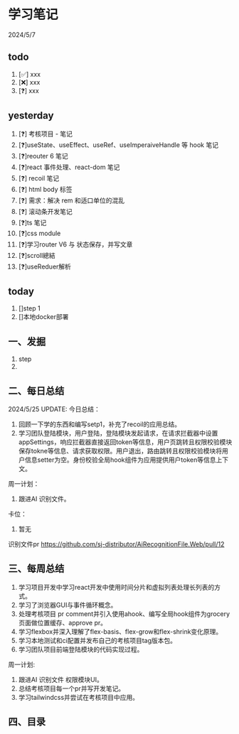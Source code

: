 # 学习笔记

2024/5/7

## todo

1. [✅] xxx
2. [❌] xxx
3. [❓] xxx

## yesterday

1. [❓] 考核项目 - 笔记
2. [❓]useState、useEffect、useRef、useImperaiveHandle 等 hook 笔记
3. [❓]reouter 6 笔记
4. [❓]react 事件处理、react-dom 笔记
5. [❓] recoil 笔记
6. [❓] html body 标签
7. [❓] 需求：解决 rem 和适口单位的混乱
8. [❓] 滚动条开发笔记
9. [❓]ts 笔记
10. [❓]css module
11. [❓]学习router V6 与 状态保存，并写文章
12. [❓]scroll總結
13. [❓]useReduer解析

## today

1. []step 1
1. []本地docker部署

## 一、发掘

1. step
2. 

## 二、每日总结

2024/5/25 UPDATE:
今日总结：

1. 回顾一下学的东西和编写setp1，补充了recoil的应用总结。
1. 学习团队登陆模块，用户登陆，登陆模块发起请求，在请求拦截器中设置appSettings，响应拦截器直接返回token等信息，用户页跳转且权限校验模块保存tokne等信息、请求获取权限。用户退出，路由跳转且权限校验模块将用户信息setter为空。身份校验全局hook组件为应用提供用户token等信息上下文。


周一计划：

1. 跟进AI 识别文件。

卡位：

1.  暂无

识别文件pr https://github.com/sj-distributor/AiRecognitionFile.Web/pull/12

## 三、每周总结

1. 学习项目开发中学习react开发中使用时间分片和虚拟列表处理长列表的方式。
1. 学习了浏览器GUI与事件循环概念。
1. 处理考核项目 pr comment并引入使用ahook、编写全局hook组件为grocery页面做位置缓存、approve pr。
1. 学习flexbox并深入理解了flex-basis、flex-grow和flex-shrink变化原理。
1. 学习本地测试和ci配置并发布自己的考核项目tag版本包。
1. 学习团队项目前端登陆模块的代码实现过程。



周一计划:

1. 跟进AI 识别文件 权限模块UI。
2. 总结考核项目每一个pr并写开发笔记。
3. 学习tailwindcss并尝试在考核项目中应用。

## 四、目录





